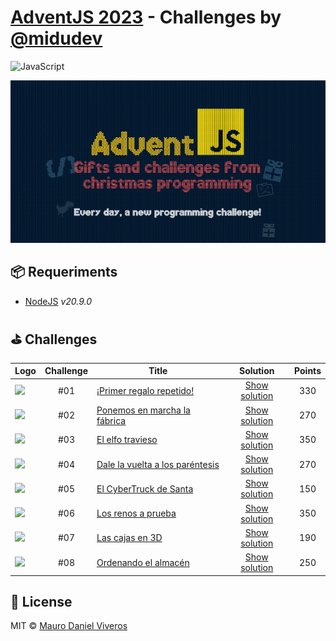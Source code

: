 # [AdventJS 2023][adventjs] - Challenges by [@midudev][midudev]
![JavaScript][javascript-badge]

![AdventJS 2023][adventjs-logo]

## 📦 Requeriments
- [NodeJS][nodejs-link] _v20.9.0_

## ⛳ Challenges
| Logo | Challenge | Title                                                      | Solution                          | Points |
| --- | :-------: | ---------------------------------------------------------- | :-------------------------------: | :----: |
| <img src="https://adventjs.dev/challenges-2023/1.png" width="50" /> | #01 | [¡Primer regalo repetido!][chellenge01] | [Show solution](./challenges/01/) | 330 |
| <img src="https://adventjs.dev/challenges-2023/2.png" width="50" />    | #02 | [Ponemos en marcha la fábrica][chellenge02] | [Show solution](./challenges/02/) | 270 |
| <img src="https://adventjs.dev/challenges-2023/3.png" width="50" />    | #03 | [El elfo travieso][chellenge03] | [Show solution](./challenges/03/) | 350 |
| <img src="https://adventjs.dev/challenges-2023/4.png" width="50" />    | #04 | [Dale la vuelta a los paréntesis][chellenge04] | [Show solution](./challenges/04/) | 270 |
| <img src="https://adventjs.dev/challenges-2023/5.png" width="50" />    | #05 | [El CyberTruck de Santa][chellenge05] | [Show solution](./challenges/05/) | 150 |
| <img src="https://adventjs.dev/challenges-2023/6.png" width="50" />    | #06 | [Los renos a prueba][chellenge06] | [Show solution](./challenges/06/) | 350 |
| <img src="https://adventjs.dev/challenges-2023/7.png" width="50" />    | #07 | [Las cajas en 3D][chellenge07] | [Show solution](./challenges/07/) | 190 |
| <img src="https://adventjs.dev/challenges-2023/8.png" width="50" />    | #08 | [Ordenando el almacén][chellenge08] | [Show solution](./challenges/08/) | 250 |

## 📜 License
MIT © [Mauro Daniel Viveros][github-profile]


[github-profile]: https://github.com/maurodviveros
[midudev]: https://midu.dev
[adventjs]: https://adventjs.dev
[adventjs-logo]: ./assets/banner.png
[nodejs-link]: https://nodejs.org
[javascript-badge]: https://img.shields.io/badge/javascript-%23323330.svg?style=for-the-badge&logo=javascript&logoColor=%23F7DF1E


[chellenge01]: https://adventjs.dev/es/challenges/2023/1
[chellenge02]: https://adventjs.dev/es/challenges/2023/2
[chellenge03]: https://adventjs.dev/es/challenges/2023/3
[chellenge04]: https://adventjs.dev/es/challenges/2023/4
[chellenge05]: https://adventjs.dev/es/challenges/2023/5
[chellenge06]: https://adventjs.dev/es/challenges/2023/6
[chellenge07]: https://adventjs.dev/es/challenges/2023/7
[chellenge08]: https://adventjs.dev/es/challenges/2023/8